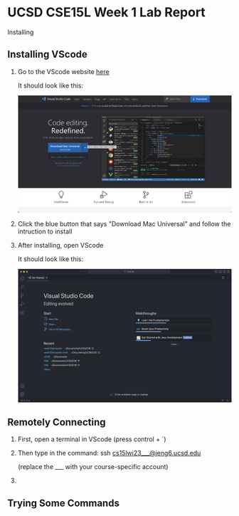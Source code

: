 # UCSD CSE15L Week 1 Lab Report

Installing

## Installing VScode

1. Go to the VScode website [here](https://code.visualstudio.com/) 

    It should look like this: 

    ![VScode website](VScodeWebsite.png)

2. Click the blue button that says "Download Mac Universal" and follow the intruction to install

3. After installing, open VScode

    It should look like this:
    
    ![VScode new window](VScodeNewWindow.png)
    

## Remotely Connecting

1. First, open a terminal in VScode (press control + `)

2. Then type in the command: ssh cs15lwi23___@ieng6.ucsd.edu

    (replace the ___ with your course-specific account)
    
3. 


## Trying Some Commands
